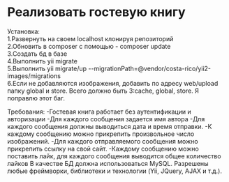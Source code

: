 Реализовать гостевую книгу
============

Установка:<br>
1.Развернуть на своем localhost клонируя репозиторий<br>
2.Обновить в composer с помощью - composer update<br>
3.Создать бд в базе<br>
4.Выполнить yii migrate<br>
5.Выполнить yii migrate/up --migrationPath=@vendor/costa-rico/yii2-images/migrations<br>
6.Если не добавляются изображения, добавить по адресу web/upload папку global и store. Всего должно быть 3:cache, global, store. Я поправлю этот баг.


Требования:
-Гостевая книга работает без аутентификации и авторизации
-Для каждого сообщения задается имя автора
-Для каждого сообщения должны выводиться дата и время
отправки.
-К каждому сообщению можно прикрепить произвольное число
изображений.
-Для каждого отправляемого сообщения можно прикрепить ссылку
на свой сайт.
-Каждому сообщению можно поставить лайк, для каждого
сообщения выводится общее количество лайков
В качестве БД должна использоваться MySQL.
Разрешены любые фреймворки, библиотеки и технологии (Yii, JQuery,
AJAX и т.д.).